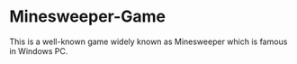 # Minesweeper-Game
This is a well-known game widely known as Minesweeper which is famous in Windows PC.
